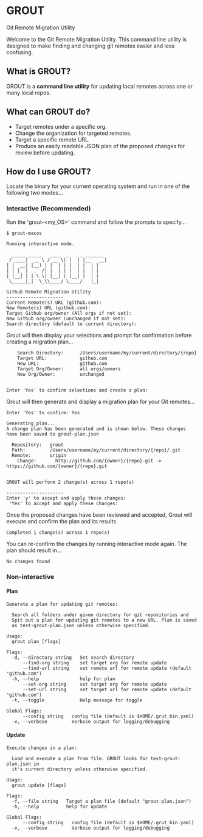# GROUT
Git Remote Migration Utility

Welcome to the Git Remote Migration Utility. This command line utility is designed to make finding and changing git remotes easier and less confusing.

## What is GROUT?
GROUT is a **command line utility** for updating local remotes across one or many local repos.

## What can GROUT do?   

   - Target remotes under a specific org.
   - Change the organization for targeted remotes.
   - Target a specific remote URL.
   - Produce an easily readable JSON plan of the proposed changes for review before updating.

## How do I use GROUT?

Locate the binary for your current operating system and run in one of the following two modes... 
 
### Interactive (Recommended)

Run the 'grout-<my_OS>' command and follow the prompts to specify...


  ```
  $ grout-macos

  Running interactive mode.

    _____ _____   ____  _    _ _______ 
   / ____|  __ \ / __ \| |  | |__   __|
 | |  __| |__) | |  | | |  | |  | |   
 | | |_ |  _  /| |  | | |  | |  | |   
 | |__| | | \ \| |__| | |__| |  | |   
   \_____|_|  \_\\____/ \____/   |_|    

  Github Remote Migration Utility
  ---------------------
  Current Remote(s) URL (github.com): 
  New Remote(s) URL (github.com):
  Target Github org/owner (All orgs if not set):
  New Github org/owner (unchanged if not set):
  Search directory (default to current directory):
  ```

Grout will then display your selections and prompt for confirmation before creating a migration plan...

```
    Search Directory:      /Users/username/my/current/directory/{repo}
    Target URL:            github.com
    New URL:               github.com
    Target Org/Owner:      all orgs/owners
    New Org/Owner:         unchanged


Enter 'Yes' to confirm selections and create a plan:
```

Grout will then generate and display a migration plan for your Git remotes...

```
Enter 'Yes' to confirm: Yes

Generating plan...
A change plan has been generated and is shown below. These changes have been saved to grout-plan.json

  Repository:   grout
  Path:         /Users/username/my/current/directory/{repo}/.git
  Remote:       origin
    Change:       http://github.com/{owner}/{repo}.git -> https://github.com/{owner}/{repo}.git


GROUT will perform 2 change(s) across 1 repo(s)

---------------------
Enter 'y' to accept and apply these changes: 
 'Yes' to accept and apply these changes:
```

Once the proposed changes have been reviewed and accepted, Grout will execute and confirm the plan and its results

```
Completed 1 change(s) across 1 repo(s)
```

You can re-confirm the changes by running interactive mode again. The plan should result in...

```
No changes found
```

### Non-interactive

#### Plan
    Generate a plan for updating git remotes:
    
      Search all folders under given directory for git repositories and 
      Spit out a plan for updating git remotes to a new URL. Plan is saved 
      as test-grout-plan.json unless otherwise specified.
    
    Usage:
      grout plan [flags]
    
    Flags:
      -d, --directory string   Set search directory
          --find-org string    set target org for remote update
          --find-url string    set remote url for remote update (default "github.com")
      -h, --help               help for plan
          --set-org string     set target org for remote update
          --set-url string     set target url for remote update (default "github.com")
      -t, --toggle             Help message for toggle
    
    Global Flags:
          --config string   config file (default is $HOME/.grut_bin.yaml)
      -v, --verbose         Verbose output for logging/debugging

      
#### Update
    Execute changes in a plan:
            
      Load and execute a plan from file. GROUT looks for test-grout-plan.json in 
      it's current directory unless otherwise specified.
    
    Usage:
      grout update [flags]
    
    Flags:
      -f, --file string   Target a plan file (default "grout-plan.json")
      -h, --help          help for update
    
    Global Flags:
          --config string   config file (default is $HOME/.grut_bin.yaml)
      -v, --verbose         Verbose output for logging/debugging






